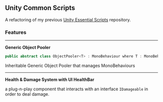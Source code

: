 ## Unity Common Scripts
A refactoring of my previous [Unity Essential Scripts](https://github.com/epoHless/unity2d-essential-scripts) repository.

### Features
---

**Generic Object Pooler**

```csharp
public abstract class ObjectPooler<T> : MonoBehaviour where T : MonoBehaviour
```
Inheritable Generic Object Pooler that manages MonoBehaviours

---

**Health & Damage System with UI HealthBar**

a plug-n-play component that interacts with an interface `IDamageable` in order to deal damage.
